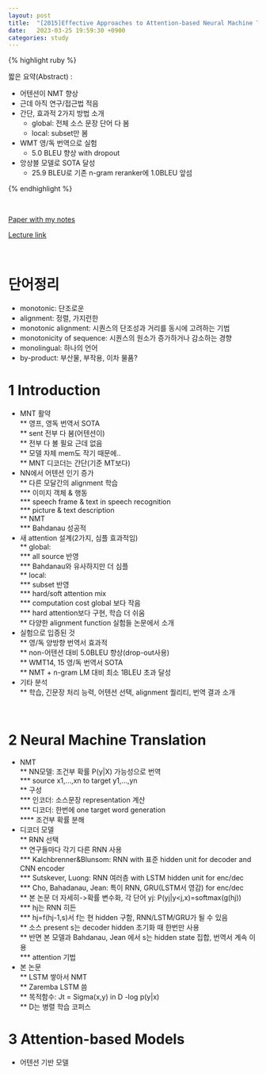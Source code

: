 ```yaml
---
layout: post
title:  "[2015]Effective Approaches to Attention-based Neural Machine Translation"
date:   2023-03-25 19:59:30 +0900
categories: study
---
```







{% highlight ruby %}


짧은 요약(Abstract) :    
* 어텐션이 NMT 향상  
* 근데 아직 연구/접근법 적음  
* 간단, 효과적 2가지 방법 소개  
	* global: 전체 소스 문장 단어 다 봄  
	* local: subset만 봄  
* WMT 영/독 번역으로 실험  
	* 5.0 BLEU 향상 with dropout  
* 앙상블 모델로 SOTA 달성  
	* 25.9 BLEU로 기존 n-gram reranker에 1.0BLEU 앞섬    




{% endhighlight %}  

<br/>


[Paper with my notes](https://drive.google.com/drive/folders/1pGtzNyK5IkgwWkjayZVsoc6ryOpl986-?usp=sharing)  


[Lecture link](https://vimeo.com/162101582)  

<br/>

# 단어정리  
* monotonic: 단조로운  
* alignment: 정렬, 가지런한  
* monotonic alignment: 시퀀스의 단조성과 거리를 동시에 고려하는 기법  
* monotonicity of sequence: 시퀀스의 원소가 증가하거나 감소하는 경향  
* monolingual: 하나의 언어  
* by-product: 부산물, 부작용, 이차 물품?  
   

   

# 1 Introduction  
* MNT 활약  
** 영프, 영독 번역서 SOTA  
** sent 전부 다 봄(어텐션이)  
** 전부 다 볼 필요 근데 없음   
** 모델 자체 mem도 작기 때문에..  
** MNT 디코더는 간단(기준 MT보다)  
* NN에서 어텐션 인기 증가  
** 다른 모달간의 alignment 학습  
*** 이미지 객체 & 행동  
*** speech frame & text in speech recognition  
*** picture & text description  
** NMT  
*** Bahdanau 성공적  
* 새 attention 설계(2가지, 심플 효과적임)  
** global:   
*** all source 반영  
*** Bahdanau와 유사하지만 더 심플  
** local:  
*** subset 반영  
*** hard/soft attention mix   
*** computation cost global 보다 작음    
*** hard attention보다 구현, 학습 더 쉬움    
** 다양한 alignment function 실험들 논문에서 소개  
* 실험으로 입증된 것   
** 영/독 양방향 번역서 효과적  
** non-어텐션 대비 5.0BLEU 향상(drop-out사용)  
** WMT14, 15 영/독 번역서 SOTA  
** NMT + n-gram LM 대비 최소 1BLEU 초과 달성  
* 기타 분석  
** 학습, 긴문장 처리 능력, 어텐션 선택, alignment 퀄리티, 번역 결과 소개  
<br/>  


# 2 Neural Machine Translation  
* NMT  
** NN모델: 조건부 확률 P(y|X) 가능성으로 번역  
*** source x1,...,xn to target y1,...,yn  
** 구성  
*** 인코더: 소스문장 representation 계산  
*** 디코더: 한번에 one target word generation  
**** 조건부 확률 분해  
* 디코더 모델  
** RNN 선택  
** 연구들마다 각기 다른 RNN 사용  
*** Kalchbrenner&Blunsom: RNN with 표준 hidden unit for decoder and CNN encoder  
*** Sutskever, Luong: RNN 여러층 with LSTM hidden unit for enc/dec  
*** Cho, Bahadanau, Jean: 특이 RNN, GRU(LSTM서 영감) for enc/dec  
** 본 논문 더 자세히->확률 변수화, 각 단어 yj: P(yj|y<j,x)=softmax(g(hj))  
*** hj는 RNN 히든  
*** hj=f(hj-1,s)서 f는 현 hidden 구함, RNN/LSTM/GRU가 될 수 있음  
** 소스 present s는 decoder hidden 초기화 때 한번만 사용  
** 반면 본 모델과 Bahdanau, Jean 에서 s는 hidden state 집합, 번역서 계속 이용  
*** attention 기법  
* 본 논문  
** LSTM 쌓아서 NMT   
** Zaremba LSTM 씀  
** 목적함수: Jt = Sigma(x,y) in D -log p(y|x)    
** D는 병렬 학습 코퍼스  


# 3 Attention-based Models  
* 어텐션 기반 모델  










